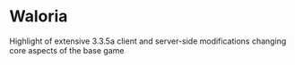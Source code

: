 # Waloria
Highlight of extensive 3.3.5a client and server-side modifications changing core aspects of the base game
